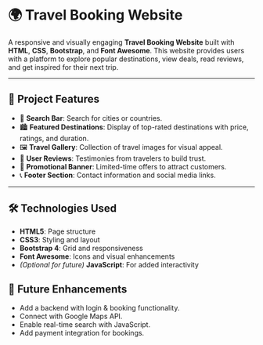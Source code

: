 # 🌍 Travel Booking Website

A responsive and visually engaging **Travel Booking Website** built with **HTML**, **CSS**, **Bootstrap**, and **Font Awesome**. This website provides users with a platform to explore popular destinations, view deals, read reviews, and get inspired for their next trip.

---

## 🚀 Project Features

- 🔎 **Search Bar**: Search for cities or countries.
- 🏙️ **Featured Destinations**: Display of top-rated destinations with price, ratings, and duration.
- 🖼️ **Travel Gallery**: Collection of travel images for visual appeal.
- 💬 **User Reviews**: Testimonies from travelers to build trust.
- 🎁 **Promotional Banner**: Limited-time offers to attract customers.
- 📞 **Footer Section**: Contact information and social media links.

---

## 🛠️ Technologies Used

- **HTML5**: Page structure
- **CSS3**: Styling and layout
- **Bootstrap 4**: Grid and responsiveness
- **Font Awesome**: Icons and visual enhancements
- *(Optional for future)* **JavaScript**: For added interactivity

## 📌 Future Enhancements
- Add a backend with login & booking functionality.
- Connect with Google Maps API.
- Enable real-time search with JavaScript.
- Add payment integration for bookings.
